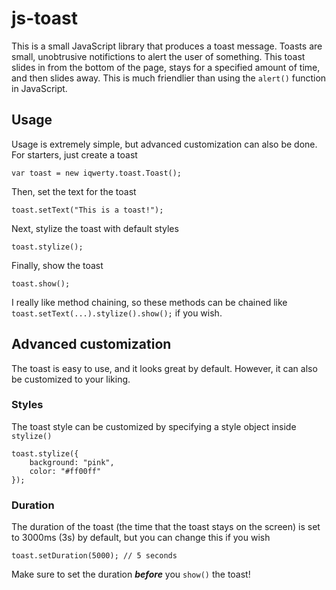 # js-toast

This is a small JavaScript library that produces a toast message. Toasts are small, unobtrusive notifictions to alert the user of something. This toast slides in from the bottom of the page, stays for a specified amount of time, and then slides away. This is much friendlier than using the `alert()` function in JavaScript.

## Usage
Usage is extremely simple, but advanced customization can also be done. For starters, just create a toast

	var toast = new iqwerty.toast.Toast();

Then, set the text for the toast

	toast.setText("This is a toast!");

Next, stylize the toast with default styles

	toast.stylize();

Finally, show the toast

	toast.show();

I really like method chaining, so these methods can be chained like `toast.setText(...).stylize().show();` if you wish.

## Advanced customization

The toast is easy to use, and it looks great by default. However, it can also be customized to your liking.

### Styles
The toast style can be customized by specifying a style object inside `stylize()`

	toast.stylize({
		background: "pink",
		color: "#ff00ff"
	});

### Duration
The duration of the toast (the time that the toast stays on the screen) is set to 3000ms (3s) by default, but you can change this if you wish

	toast.setDuration(5000); // 5 seconds

Make sure to set the duration ***before*** you `show()` the toast!
